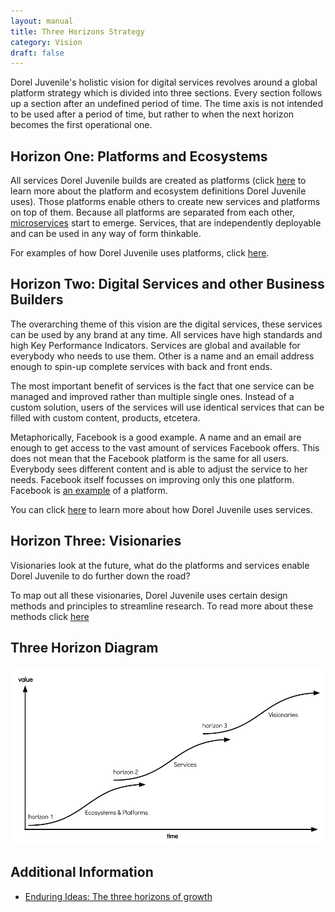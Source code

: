 ```yaml
---
layout: manual
title: Three Horizons Strategy
category: Vision
draft: false
---
```


Dorel Juvenile's holistic vision for digital services revolves around a global platform strategy which is divided into three sections. Every section follows up a section after an undefined period of time. The time axis is not intended to be used after a period of time, but rather to when the next horizon becomes the first operational one.

## Horizon One: Platforms and Ecosystems

All services Dorel Juvenile builds are created as platforms (click [here](./platforms-and-ecosystems) to learn more about the platform and ecosystem definitions Dorel Juvenile uses). Those platforms enable others to create new services and platforms on top of them. Because all platforms are separated from each other, [microservices](http://www.martinfowler.com/articles/microservices.html) start to emerge. Services, that are independently deployable and can be used in any way of form thinkable.

For examples of how Dorel Juvenile uses platforms, click [here](./platforms-and-ecosystems).

## Horizon Two: Digital Services and other Business Builders

The overarching theme of this vision are the digital services, these services can be used by any brand at any time. All services have high standards and high Key Performance Indicators. Services are global and available for everybody who needs to use them. Other is a name and an email address enough to spin-up complete services with back and front ends.

The most important benefit of services is the fact that one service can be managed and improved rather than multiple single ones. Instead of a custom solution, users of the services will use identical services that can be filled with custom content, products, etcetera.

Metaphorically, Facebook is a good example. A name and an email are enough to get access to the vast amount of services Facebook offers. This does not mean that the Facebook platform is the same for all users. Everybody sees different content and is able to adjust the service to her needs. Facebook itself focusses on improving only this one platform. Facebook is [an example](https://en.wikipedia.org/wiki/Facebook_Platform) of a platform.

You can click [here](../helping-people-to-use-your-service/using-services-an-introduction) to learn more about how Dorel Juvenile uses services.

## Horizon Three: Visionaries

Visionaries look at the future, what do the platforms and services enable Dorel Juvenile to do further down the road?

To map out all these visionaries, Dorel Juvenile uses certain design methods and principles to streamline research. To read more about these methods click [here](./design-frameworks)

## Three Horizon Diagram

![Ecosystems and Platforms](/assets/img/ecosystems-and-platforms.png "Ecosystems and Platforms")

## Additional Information

- [Enduring Ideas: The three horizons of growth](http://www.mckinsey.com/business-functions/strategy-and-corporate-finance/our-insights/enduring-ideas-the-three-horizons-of-growth)